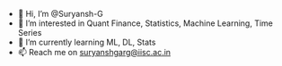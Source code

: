 - 👋 Hi, I’m @Suryansh-G
- 👀 I’m interested in Quant Finance, Statistics, Machine Learning, Time Series
- 🌱 I’m currently learning ML, DL, Stats
- 📫 Reach me on suryanshgarg@iisc.ac.in
